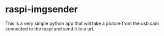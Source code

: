 # raspi-imgsender
This is a very simple python app that will take a picture from the usb cam connected to the raspi and send it to a url.
